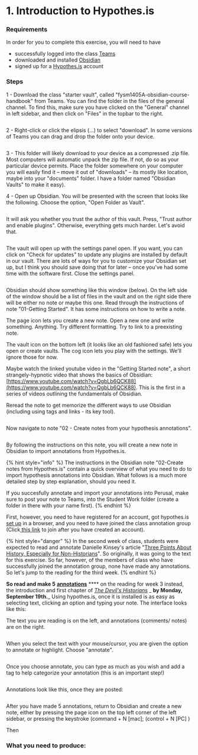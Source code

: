 # 1. Introduction to Hypothes.is

### Requirements

In order for you to complete this exercise, you will need to have

* successfully logged into the class [Teams](../../../digital-tools/teams.md)
* downloaded and installed [Obsidian](../../../digital-tools/obsidian/)
* signed up for a [Hypothes.is](../../../digital-tools/hypothes.is/) account

### Steps

1 - Download the class "starter vault", called "fysm1405A-obsidian-course-handbook" from Teams. You can find the folder in the files of the general channel. To find this, make sure you have clicked on the "General" channel in left sidebar, and then click on "Files" in the topbar to the right.&#x20;

<figure><img src="../../../../.gitbook/assets/Screen Shot 2022-09-15 at 12.27.44 PM.png" alt=""><figcaption></figcaption></figure>

2 - Right-click or click the elipsis (...) to select "download". In some versions of Teams you can drag and drop the folder onto your device.&#x20;

<figure><img src="../../../../.gitbook/assets/Screen Shot 2022-09-15 at 12.32.11 PM.png" alt=""><figcaption></figcaption></figure>

3 - This folder will likely download to your device as a compressed .zip file. Most computers will automatic unpack the zip file. If not, do so as your particular device permits. Place the folder somewhere on your computer you will easily find it – move it out of "downloads" – its mostly like location, maybe into your "documents" folder. I have a folder named "Obsidian Vaults" to make it easy).&#x20;

4 - Open up Obsidian. You will be presented with the screen that looks like the following. Choose the option, "Open Folder as Vault".

<figure><img src="../../../../.gitbook/assets/Screen Shot 2022-09-15 at 3.12.09 PM.png" alt=""><figcaption></figcaption></figure>

It will ask you whether you trust the author of this vault. Press, "Trust author and enable plugins". Otherwise, everything gets much harder. Let's avoid that.&#x20;

<figure><img src="../../../../.gitbook/assets/Screen Shot 2022-09-15 at 3.13.01 PM.png" alt=""><figcaption></figcaption></figure>

The vault will open up with the settings panel open. If you want, you can click on "Check for updates" to update any plugins are installed by default in our vault. There are lots of ways for you to customize your Obsidian set up, but I think you should save doing that for later – once you've had some time with the software first. Close the settings panel.&#x20;

<figure><img src="../../../../.gitbook/assets/Screen Shot 2022-09-15 at 3.14.30 PM.png" alt=""><figcaption></figcaption></figure>

Obsidian should show something like this window (below). On the left side of the window should be a list of files in the vault and on the right side there will be either no note or maybe this one. Read through the instructions of note "01-Getting Started". It has some instructions on how to write a note.&#x20;

The page icon lets you create a new note. Open a new one and write something. Anything. Try different formatting. Try to link to a preexisting note.&#x20;

The vault icon on the bottom left (it looks like an old fashioned safe) lets you open or create vaults. The cog icon lets you play with the settings. We'll ignore those for now.&#x20;

Maybe watch the linked youtube video in the "Getting Started note", a short strangely-hypnotic video that shows the basics of Obsidian: [https://www.youtube.com/watch?v=QgbLb6QCK88](https://www.youtube.com/watch?v=QgbLb6QCK88). This is the first in a series of videos outlining the fundamentals of Obsidian.&#x20;

Reread the note to get memorize the different ways to use Obsidian (including using tags and links - its key tool).&#x20;

<figure><img src="../../../../.gitbook/assets/Screen Shot 2022-09-15 at 3.19.29 PM (1).png" alt=""><figcaption></figcaption></figure>

Now navigate to note "02 - Create notes from your hypothesis annotations".

<figure><img src="../../../../.gitbook/assets/Screen Shot 2022-09-16 at 11.46.01 AM.png" alt=""><figcaption></figcaption></figure>

By following the instructions on this note, you will create a new note in Obsidian to import annotations from Hypothes.is.&#x20;

{% hint style="info" %}
The instructions in the Obsidian note "02-Create notes from Hypothes.is" contain a quick overview of what you need to do to import hypothesis annotations into Obsidian. What follows is a much more detailed step by step explanation, should you need it.&#x20;

If you succesfully annotate and import your annotations into Perusal, make sure to post your note to Teams, into the Student Work folder (create a folder in there with your name first).&#x20;
{% endhint %}

First, however, you need to have registered for an account, got hypothes.is [set up](https://marc-saurette.gitbook.io/gaming-the-middle-ages/course-info/digital-tools/hypothes.is) in a browser, and you need to have joined the class annotation group (Click[ this link](https://hypothes.is/groups/q2GDRx7E/gaming-the-middle-ages) to join after you have created an account).

{% hint style="danger" %}
In the second week of class, students were expected to read and annotate Danielle Kinsey's article "[Three Points About History, Especially for Non-Historians](https://www-utpjournals-press.proxy.library.carleton.ca/doi/full/10.3138/cjh.ach.54.1-2.01)". So originally, it was going to the text for this exercise. So far, however, of the members of class who have successfully joined the annotation group, none have made any annotations. So let's jump to the reading for the third week.&#x20;
{% endhint %}

**So read and make 5** [**annotations**](../readings.md) **** on the reading for week 3 instead, the introduction and first chapter of [_The Devil's Historians_](https://books-scholarsportal-info.proxy.library.carleton.ca/en/read?id=/ebooks/ebooks5/upress5/2020-06-01/1/9781487587871#page=10) _ **by Monday, September 19th.**_ Using hypothes.is, once it is installed is as easy as selecting text, clicking an option and typing your note. The interface looks like this:

The text you are reading is on the left, and annotations (comments/ notes) are on the right.&#x20;

<figure><img src="../../../../.gitbook/assets/Screen Shot 2022-09-16 at 12.13.42 PM (1).png" alt=""><figcaption></figcaption></figure>

When you select the text with your mouse/cursor, you are given the option to annotate or highlight. Choose "annotate".&#x20;

<figure><img src="../../../../.gitbook/assets/Screen Shot 2022-09-16 at 12.21.55 PM.png" alt=""><figcaption></figcaption></figure>

Once you choose annotate, you can type as much as you wish and add a tag to help categorize your annotation (this is an important step!)

<figure><img src="../../../../.gitbook/assets/Screen Shot 2022-09-16 at 12.23.25 PM.png" alt=""><figcaption></figcaption></figure>

Annotations look like this, once they are posted:



<figure><img src="../../../../.gitbook/assets/Screen Shot 2022-09-16 at 12.29.50 PM.png" alt=""><figcaption></figcaption></figure>

After you have made 5 annotations, return to Obsidian and create a new note, either by pressing the page icon on the top left corner of the left sidebar, or pressing the keystroke (command + N \[mac]; (control + N \[PC] )

Then&#x20;













### What you need to produce:
